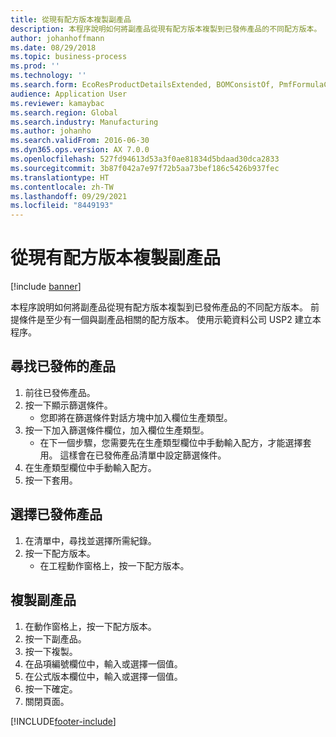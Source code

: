 ```yaml
---
title: 從現有配方版本複製副產品
description: 本程序說明如何將副產品從現有配方版本複製到已發佈產品的不同配方版本。
author: johanhoffmann
ms.date: 08/29/2018
ms.topic: business-process
ms.prod: ''
ms.technology: ''
ms.search.form: EcoResProductDetailsExtended, BOMConsistOf, PmfFormulaCoBy, BOMRouteCopyDialog
audience: Application User
ms.reviewer: kamaybac
ms.search.region: Global
ms.search.industry: Manufacturing
ms.author: johanho
ms.search.validFrom: 2016-06-30
ms.dyn365.ops.version: AX 7.0.0
ms.openlocfilehash: 527fd94613d53a3f0ae81834d5bdaad30dca2833
ms.sourcegitcommit: 3b87f042a7e97f72b5aa73bef186c5426b937fec
ms.translationtype: HT
ms.contentlocale: zh-TW
ms.lasthandoff: 09/29/2021
ms.locfileid: "8449193"
---
```

# <a name="copy-co-products-from-an-existing-formula-version"></a>從現有配方版本複製副產品

[!include [banner](../../includes/banner.md)]

本程序說明如何將副產品從現有配方版本複製到已發佈產品的不同配方版本。 前提條件是至少有一個與副產品相關的配方版本。 使用示範資料公司 USP2 建立本程序。


## <a name="find-a-released-product"></a>尋找已發佈的產品
1. 前往已發佈產品。
2. 按一下顯示篩選條件。
    * 您即將在篩選條件對話方塊中加入欄位生產類型。  
3. 按一下加入篩選條件欄位，加入欄位生產類型。
    * 在下一個步驟，您需要先在生產類型欄位中手動輸入配方，才能選擇套用。 這樣會在已發佈產品清單中設定篩選條件。  
4. 在生產類型欄位中手動輸入配方。
5. 按一下套用。

## <a name="select-a-released-product"></a>選擇已發佈產品
1. 在清單中，尋找並選擇所需紀錄。
2. 按一下配方版本。
    * 在工程動作窗格上，按一下配方版本。  

## <a name="copy-co-products"></a>複製副產品
1. 在動作窗格上，按一下配方版本。
2. 按一下副產品。
3. 按一下複製。
4. 在品項編號欄位中，輸入或選擇一個值。
5. 在公式版本欄位中，輸入或選擇一個值。
6. 按一下確定。
7. 關閉頁面。



[!INCLUDE[footer-include](../../../includes/footer-banner.md)]